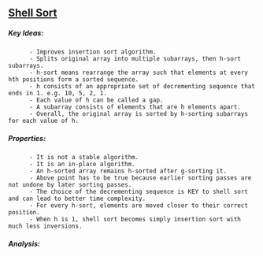  ## [Shell Sort](https://github.com/nanyahill/coding-interview-resources/blob/master/src/sorting/shellsort/ShellSort.java)
  ##### Key Ideas:
	      - Improves insertion sort algorithm.
	      - Splits original array into multiple subarrays, then h-sort subarrays.
	      - h-sort means rearrange the array such that elements at every hth positions form a sorted sequence.
	      - h consists of an appropriate set of decrementing sequence that ends in 1. e.g. 10, 5, 2, 1.
	      - Each value of h can be called a gap.
	      - A subarray consists of elements that are h elements apart.
	      - Overall, the original array is sorted by h-sorting subarrays for each value of h.
	      
  ##### Properties:
	      - It is not a stable algorithm.
	      - It is an in-place algorithm.
	      - An h-sorted array remains h-sorted after g-sorting it.
	      - Above point has to be true because earlier sorting passes are not undone by later sorting passes.
	      - The choice of the decrementing sequence is KEY to shell sort and can lead to better time complexity. 
	      - For every h-sort, elements are moved closer to their correct position.
	      - When h is 1, shell sort becomes simply insertion sort with much less inversions.
        
  ##### Analysis:
